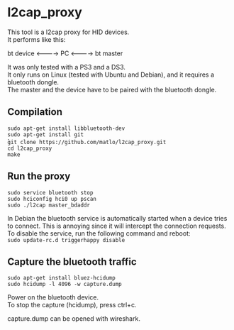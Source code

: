 l2cap_proxy
===========

This tool is a l2cap proxy for HID devices.  
It performs like this:  

bt device <----> PC <----> bt master  

It was only tested with a PS3 and a DS3.  
It only runs on Linux (tested with Ubuntu and Debian), and it requires a bluetooth dongle.  
The master and the device have to be paired with the bluetooth dongle.  

Compilation
-----------
`sudo apt-get install libbluetooth-dev`  
`sudo apt-get install git`  
̀`git clone https://github.com/matlo/l2cap_proxy.git`  
`cd l2cap_proxy`  
`make`  

Run the proxy
-------------
`sudo service bluetooth stop`  
`sudo hciconfig hci0 up pscan`  
`sudo ./l2cap master_bdaddr`  

In Debian the bluetooth service is automatically started when a device tries to connect.
This is annoying since it will intercept the connection requests.    
To disable the service, run the following command and reboot:  
```sudo update-rc.d triggerhappy disable```  

Capture the bluetooth traffic
-----------------------------
`sudo apt-get install bluez-hcidump`  
`sudo hcidump -l 4096 -w capture.dump`  

Power on the bluetooth device.  
To stop the capture (hcidump), press ctrl+c.  
  
capture.dump can be opened with wireshark.  
